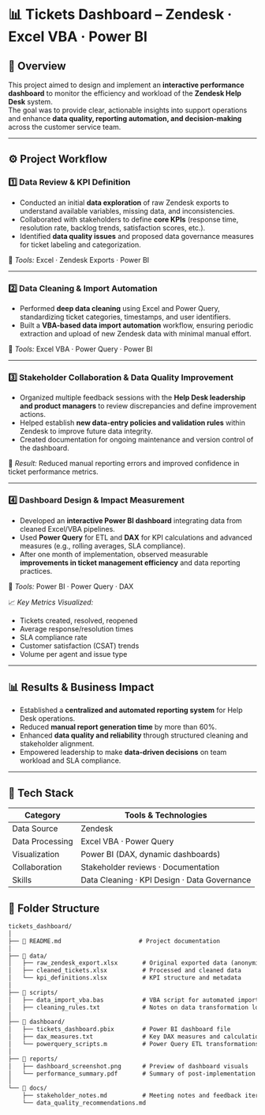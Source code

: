 # 📊 Tickets Dashboard – Zendesk · Excel VBA · Power BI

## 🧠 Overview  

This project aimed to design and implement an **interactive performance dashboard** to monitor the efficiency and workload of the **Zendesk Help Desk** system.  
The goal was to provide clear, actionable insights into support operations and enhance **data quality, reporting automation, and decision-making** across the customer service team.  

---

## ⚙️ Project Workflow  

### **1️⃣ Data Review & KPI Definition**
- Conducted an initial **data exploration** of raw Zendesk exports to understand available variables, missing data, and inconsistencies.  
- Collaborated with stakeholders to define **core KPIs** (response time, resolution rate, backlog trends, satisfaction scores, etc.).  
- Identified **data quality issues** and proposed data governance measures for ticket labeling and categorization.  

🧰 *Tools:* Excel · Zendesk Exports · Power BI  

---

### **2️⃣ Data Cleaning & Import Automation**
- Performed **deep data cleaning** using Excel and Power Query, standardizing ticket categories, timestamps, and user identifiers.  
- Built a **VBA-based data import automation** workflow, ensuring periodic extraction and upload of new Zendesk data with minimal manual effort.  

🧰 *Tools:* Excel VBA · Power Query · Power BI  

---

### **3️⃣ Stakeholder Collaboration & Data Quality Improvement**
- Organized multiple feedback sessions with the **Help Desk leadership and product managers** to review discrepancies and define improvement actions.  
- Helped establish **new data-entry policies and validation rules** within Zendesk to improve future data integrity.  
- Created documentation for ongoing maintenance and version control of the dashboard.  

💬 *Result:* Reduced manual reporting errors and improved confidence in ticket performance metrics.  

---

### **4️⃣ Dashboard Design & Impact Measurement**
- Developed an **interactive Power BI dashboard** integrating data from cleaned Excel/VBA pipelines.  
- Used **Power Query** for ETL and **DAX** for KPI calculations and advanced measures (e.g., rolling averages, SLA compliance).  
- After one month of implementation, observed measurable **improvements in ticket management efficiency** and data reporting practices.  

🧰 *Tools:* Power BI · Power Query · DAX  

📈 *Key Metrics Visualized:*  
- Tickets created, resolved, reopened  
- Average response/resolution times  
- SLA compliance rate  
- Customer satisfaction (CSAT) trends  
- Volume per agent and issue type  

---

## 📊 Results & Business Impact  

- Established a **centralized and automated reporting system** for Help Desk operations.  
- Reduced **manual report generation time** by more than 60%.  
- Enhanced **data quality and reliability** through structured cleaning and stakeholder alignment.  
- Empowered leadership to make **data-driven decisions** on team workload and SLA compliance.  

---

## 🧰 Tech Stack  

| Category | Tools & Technologies |
|-----------|---------------------|
| Data Source | Zendesk |
| Data Processing | Excel VBA · Power Query |
| Visualization | Power BI (DAX, dynamic dashboards) |
| Collaboration | Stakeholder reviews · Documentation |
| Skills | Data Cleaning · KPI Design · Data Governance |

## 📁 Folder Structure  

```markdown
tickets_dashboard/
│
├── 📘 README.md                      # Project documentation
│
├── 📂 data/
│   ├── raw_zendesk_export.xlsx       # Original exported data (anonymized)
│   ├── cleaned_tickets.xlsx          # Processed and cleaned data
│   └── kpi_definitions.xlsx          # KPI structure and metadata
│
├── 📂 scripts/
│   ├── data_import_vba.bas           # VBA script for automated import
│   ├── cleaning_rules.txt            # Notes on data transformation logic
│
├── 📂 dashboard/
│   ├── tickets_dashboard.pbix        # Power BI dashboard file
│   ├── dax_measures.txt              # Key DAX measures and calculations
│   └── powerquery_scripts.m          # Power Query ETL transformations
│
├── 📂 reports/
│   ├── dashboard_screenshot.png      # Preview of dashboard visuals
│   └── performance_summary.pdf       # Summary of post-implementation results
│
└── 📂 docs/
    ├── stakeholder_notes.md          # Meeting notes and feedback iterations
    └── data_quality_recommendations.md
